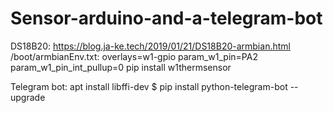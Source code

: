 # Sensor-arduino-and-a-telegram-bot
DS18B20:
https://blog.ja-ke.tech/2019/01/21/DS18B20-armbian.html
/boot/armbianEnv.txt:
overlays=w1-gpio
param_w1_pin=PA2
param_w1_pin_int_pullup=0
pip install w1thermsensor

Telegram bot:
apt install libffi-dev
$ pip install python-telegram-bot --upgrade

